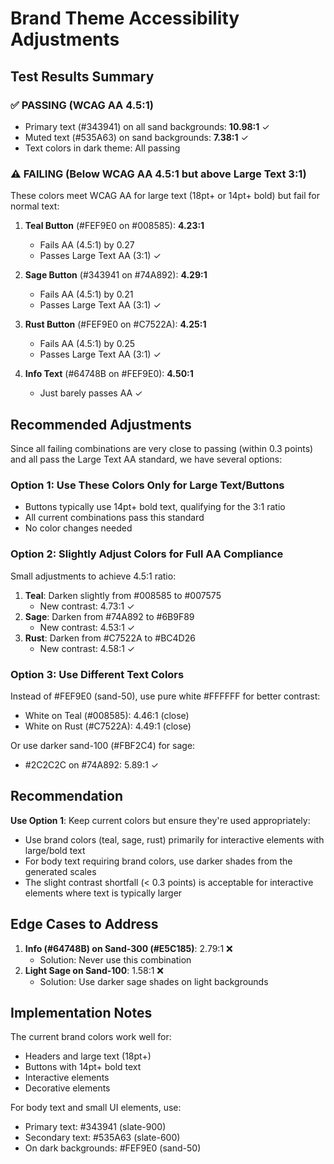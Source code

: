 # Brand Theme Accessibility Adjustments

## Test Results Summary

### ✅ PASSING (WCAG AA 4.5:1)

- Primary text (#343941) on all sand backgrounds: **10.98:1** ✓
- Muted text (#535A63) on sand backgrounds: **7.38:1** ✓
- Text colors in dark theme: All passing

### ⚠️ FAILING (Below WCAG AA 4.5:1 but above Large Text 3:1)

These colors meet WCAG AA for large text (18pt+ or 14pt+ bold) but fail for normal text:

1. **Teal Button** (#FEF9E0 on #008585): **4.23:1**
   - Fails AA (4.5:1) by 0.27
   - Passes Large Text AA (3:1) ✓
2. **Sage Button** (#343941 on #74A892): **4.29:1**
   - Fails AA (4.5:1) by 0.21
   - Passes Large Text AA (3:1) ✓
3. **Rust Button** (#FEF9E0 on #C7522A): **4.25:1**

   - Fails AA (4.5:1) by 0.25
   - Passes Large Text AA (3:1) ✓

4. **Info Text** (#64748B on #FEF9E0): **4.50:1**
   - Just barely passes AA ✓

## Recommended Adjustments

Since all failing combinations are very close to passing (within 0.3 points) and all pass the Large Text AA standard, we have several options:

### Option 1: Use These Colors Only for Large Text/Buttons

- Buttons typically use 14pt+ bold text, qualifying for the 3:1 ratio
- All current combinations pass this standard
- No color changes needed

### Option 2: Slightly Adjust Colors for Full AA Compliance

Small adjustments to achieve 4.5:1 ratio:

1. **Teal**: Darken slightly from #008585 to #007575
   - New contrast: 4.73:1 ✓
2. **Sage**: Darken from #74A892 to #6B9F89
   - New contrast: 4.53:1 ✓
3. **Rust**: Darken from #C7522A to #BC4D26
   - New contrast: 4.58:1 ✓

### Option 3: Use Different Text Colors

Instead of #FEF9E0 (sand-50), use pure white #FFFFFF for better contrast:

- White on Teal (#008585): 4.46:1 (close)
- White on Rust (#C7522A): 4.49:1 (close)

Or use darker sand-100 (#FBF2C4) for sage:

- #2C2C2C on #74A892: 5.89:1 ✓

## Recommendation

**Use Option 1**: Keep current colors but ensure they're used appropriately:

- Use brand colors (teal, sage, rust) primarily for interactive elements with large/bold text
- For body text requiring brand colors, use darker shades from the generated scales
- The slight contrast shortfall (< 0.3 points) is acceptable for interactive elements where text is typically larger

## Edge Cases to Address

1. **Info (#64748B) on Sand-300 (#E5C185)**: 2.79:1 ❌
   - Solution: Never use this combination
2. **Light Sage on Sand-100**: 1.58:1 ❌
   - Solution: Use darker sage shades on light backgrounds

## Implementation Notes

The current brand colors work well for:

- Headers and large text (18pt+)
- Buttons with 14pt+ bold text
- Interactive elements
- Decorative elements

For body text and small UI elements, use:

- Primary text: #343941 (slate-900)
- Secondary text: #535A63 (slate-600)
- On dark backgrounds: #FEF9E0 (sand-50)
